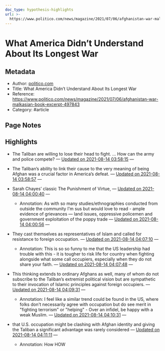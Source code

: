 ```yaml
---
doc_type: hypothesis-highlights
url: >-
  https://www.politico.com/news/magazine/2021/07/06/afghanistan-war-malkasian-book-excerpt-497843
---
```

# What America Didn’t Understand About Its Longest War

## Metadata
- Author: [politico.com]()
- Title: What America Didn’t Understand About Its Longest War
- Reference: https://www.politico.com/news/magazine/2021/07/06/afghanistan-war-malkasian-book-excerpt-497843
- Category: #article

## Page Notes


## Highlights
- The Taliban are willing to lose their head to fight. … How can the army and police compete? — [Updated on 2021-08-14 03:58:15](https://hyp.is/aoj9lPxoEeuWJg_126inIQ/www.politico.com/news/magazine/2021/07/06/afghanistan-war-malkasian-book-excerpt-497843)  — 

- The Taliban’s ability to link their cause to the very meaning of being Afghan was a crucial factor in America’s defeat. — [Updated on 2021-08-14 03:58:57](https://hyp.is/g2YR0PxoEeusPrtURMi49w/www.politico.com/news/magazine/2021/07/06/afghanistan-war-malkasian-book-excerpt-497843)  — 

- Sarah Chayes’ classic The Punishment of Virtue,  — [Updated on 2021-08-14 04:00:40](https://hyp.is/onGaDvxoEeui0IMiq13CRw/www.politico.com/news/magazine/2021/07/06/afghanistan-war-malkasian-book-excerpt-497843)  — 

   - Annotation: As with so many studies/ethnographies conducted from outside the community I'm sus but would love to read - ample evidence of grievances — land issues, oppressive policemen and government exploitation of the poppy trade — [Updated on 2021-08-14 04:00:56](https://hyp.is/yhmUqPxoEeu6_3OBDvNtHw/www.politico.com/news/magazine/2021/07/06/afghanistan-war-malkasian-book-excerpt-497843)  — 

- They cast themselves as representatives of Islam and called for resistance to foreign occupation. — [Updated on 2021-08-14 04:07:10](https://hyp.is/i04g5PxpEeuWKGPyGb4OZQ/www.politico.com/news/magazine/2021/07/06/afghanistan-war-malkasian-book-excerpt-497843)  — 

   - Annotation: This is so so funny to me that the US leadership had trouble with this - it is tougher to risk life for country when fighting alongside what some call occupiers, especially when they do not share your faith.  — [Updated on 2021-08-14 04:07:48](https://hyp.is/wAKb5PxpEeupjl8dgmHD9A/www.politico.com/news/magazine/2021/07/06/afghanistan-war-malkasian-book-excerpt-497843)  — 

- This thinking extends to ordinary Afghans as well, many of whom do not subscribe to the Taliban’s extremist political vision but are sympathetic to their invocation of Islamic principles against foreign occupiers. — [Updated on 2021-08-14 04:09:31](https://hyp.is/_YkOgPxpEeumdBeRXZhfew/www.politico.com/news/magazine/2021/07/06/afghanistan-war-malkasian-book-excerpt-497843)  — 

   - Annotation: I feel like a similar trend could be found in the US, where folks don't necessarily agree with occupation but do see merit in "fighting terrorism" or "helping" - Over an infidel, be happy with a weak Muslim. — [Updated on 2021-08-14 04:10:31](https://hyp.is/ITdv1PxqEeu3-Y9ORyCkLw/www.politico.com/news/magazine/2021/07/06/afghanistan-war-malkasian-book-excerpt-497843)  — 

- that U.S. occupation might be clashing with Afghan identity and giving the Taliban a significant advantage was rarely considered — [Updated on 2021-08-14 04:11:11](https://hyp.is/ONTFxPxqEeuAlwu7FEd57g/www.politico.com/news/magazine/2021/07/06/afghanistan-war-malkasian-book-excerpt-497843)  — 

   - Annotation: How HOW
